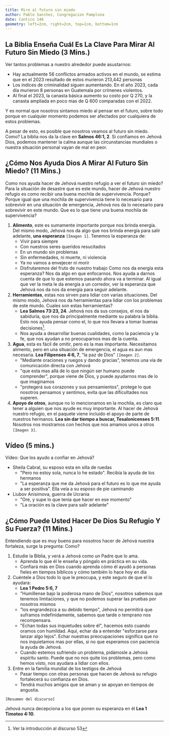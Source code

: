 ```yaml
---
title: Mire al futuro sin miedo
author: Pablo Sanchez, Congregacion Pamplona
date: Cantico 148
geometry: left=2cm, right=2cm, top=1cm, bottom=1cm
---
```


La Biblia Enseña Cuál Es La Clave Para Mirar Al Futuro Sin Miedo (3 Mins.)
--------------------------------------------------------------------------

Ver tantos problemas a nuestro alrededor puede asustarnos:

* Hay actualmente 56 conflictos armados activos en el mundo, se estima que en
  el 2023 resultado de estos murieron 213,442 personas
* Los indices de criminalidad siguen aumentando. En el año 2023, cada día
  murieron 8 personas en Guatemala por crímenes violentos.
* Al final el 2023, la canasta básica aumento su costo por Q 270, y la canasta
  ampliada en poco mas de Q 600 comparadas con el 2022.

Y es normal que nosotros sintamos miedo al pensar en el futuro, sobre todo
porque en cualquier momento podemos ser afectados por cualquiera de estos
problemas.

A pesar de esto, es posible que nosotros veamos al futuro sin miedo. Como? La
biblia nos da la clave en **Salmos 46:1, 2**. Si confiamos en Jehová Dios,
podemos mantener la calma aunque las circunstancias mundiales o nuestra
situación personal vayan de mal en peor.

¿Cómo Nos Ayuda Dios A Mirar Al Futuro Sin Miedo? (11 Mins.)
------------------------------------------------------------

<!--
Ejemplo de la mochilla de supervivencia

Tengo que representar:

* La esperanza de un futuro mejor -> Alimento, porque nos da energía
* Sabiduria, y buenas cualidades -> Herramientas, porque nos ayudan a resolver
  problemas
* "La paz de Dios, y fuerzas y valor" -> Agua, porque es lo mas importante
* A nuestros hermanos -> Sin representación, en ambos casos es claro que con el
  apoyo de alguien es mas facil.

-->

Como nos ayuda hacer de Jehová nuestro refugio a ver el futuro sin miedo? Para
la situación de desastre que es este mundo, hacer de Jehová nuestro refugio
es como recibir una buena mochila de supervivencia. Porque? Porque igual que
una mochila de supervivencia tiene lo necesario para sobrevivir en una
situación de emergencia, Jehová nos da lo necesario para sobrevivir en este
mundo. Que es lo que tiene una buena mochila de supervivencia?

1. **Alimento**, este es sumamente importante porque nos brinda energía. Del
   mismo modo, Jehová nos da algo que nos brinda energía para salir adelante,
   **una esperanza** `[Imagen 1]`. Tenemos la esperanza de:
	* Vivir para siempre
	* Con nuestros seres queridos resucitados
	* En un mundo sin problemas
	* Sin enfermedades, ni muerte, ni violencia
	* Ya no vamos a envejecer ni morir
	* Disfrutaremos del fruto de nuestro trabajo
   Como nos da energía esta esperanza? Nos da algo en que enfocarnos. Nos ayuda
   a darnos cuenta de que lo que estemos pasando ahora va a terminar. Al igual
   que ver la meta le da energía a un corredor, ver la esperanza que Jehová nos
   da nos da energía para seguir adelante.
2. **Herramientas**, estas nos sirven para lidiar con varias situaciones. Del
   mismo modo, Jehová nos da herramientas para lidiar con los problemas de este
   mundo. Cuales son estas herramientas?
	* **Lea Salmos 73:23, 24**. Jehová nos da sus consejos, el nos da
	  sabiduría, que nos da principalmente mediante su palabra la biblia. Esto
	  nos ayuda pensar como el, lo que nos llevara a tomar buenas decisiones[^1].
	* Nos ayuda a desarrollar buenas cualidades, como la paciencia y la fe, que
	  nos ayudan a no preocuparnos mas de la cuenta.
3. **Agua**, esta es fácil de omitir, pero es la mas importante. Necesitamos
   alimento, pero en una situación de emergencia, el agua es aun mas necesaria.
   **Lea Filipenses 4:6, 7**, "la paz de Dios" `[Imagen 2]`.
	* "Mediante oraciones y ruegos y dando gracias", tenemos una vía de
	  comunicación directa con Jehová
	* "que esta mas allá de lo que ningún ser humano puede comprender", porque
	  viene de Dios, y puede ayudarnos mas de lo que imaginamos
	* "protegerá sus corazones y sus pensamientos", protege lo que nosotros
	  pensamos y sentimos, evita que las dificultades nos superen.
4. **Apoyo de otros**, aunque no lo mencionamos en la mochila, es claro que
   tener a alguien que nos ayude es muy importante. Al hacer de Jehová nuestro
   refugio, en el paquete viene incluido el apoyo de parte de nuestros
   hermanos. **Lea sin dar tiempo a buscar, Tesalonicenses 5:11**. Nosotros nos
   mostramos con hechos que nos amamos unos a otros `[Imagen 3]`.

[^1]: Ver la introducción al discurso 53

Vídeo (5 mins.)
---------------

Vídeo: Que los ayudo a confiar en Jehová?

* Sheila Cabral, su esposo esta en silla de ruedas
	* "Pero no estoy sola, nunca lo he estado". Recibía la ayuda de los
	  hermanos
	* "La esperanza que me da Jehová para el futuro es lo que me ayuda a ser
	  positiva". Ella veía a su esposo de pie caminando
* Liubov Anisimova, guerra de Ucrania
	* "Ore, y supe lo que tenia que hacer en ese momento"
	* "La oración es la clave para salir adelante"

¿Cómo Puede Usted Hacer De Dios Su Refugio Y Su Fuerza? (11 Mins.)
------------------------------------------------------------------

Entendiendo que es muy bueno para nosotros hacer de Jehová nuestra fortaleza,
surge la pregunta: Como?

1. Estudie la Biblia, y verá a Jehová como un Padre que lo ama.
	* Aprenda lo que él le enseña y póngalo en práctica en su vida.
	* Confiará más en Dios cuando aprenda cómo él ayudó a personas fieles
	  en tiempos bíblicos y cómo también lo hace hoy en día
2. Cuéntele a Dios todo lo que le preocupa, y este seguro de que el lo ayudara:
	* **Lea 1 Pedro 5:6, 7**
	* "Humíllense bajo la poderosa mano de Dios", nosotros sabemos que tenemos
	  limitaciones, y que no podemos superar las pruebas por nosotros mismos
	* "los engrandezca a su debido tiempo", Jehová no permitirá que suframos
	  indefinidamente, sabemos que tarde o temprano nos recompensara.
	* "Echan todas sus inquietudes sobre él", hacemos esto cuando oramos con
	  humildad. Aquí, echar da a entender "esforzarse para lanzar algo lejos".
	  Echar nuestras preocupaciones significa que no nos inquietamos mas por
	  ellas, si no que esperamos con paciencia la ayuda de Jehová.
	* Cuando estemos sufriendo un problema, pidámosle a Jehová espíritu santo.
	  Puede que no nos quite los problemas, pero como hemos visto, nos ayudara
	  a lidiar con ellos.
3. Entre en la familia mundial de los testigos de Jehová
	* Pasar tiempo con otras personas que hacen de Jehová su refugio
	  fortalecerá su confianza en Dios.
	* Tendrá muchos amigos que se aman y se apoyan en tiempos de angustia.

`[Resumen del discurso]`

Jehová nunca decepciona a los que ponen su esperanza en él **Lea 1 Timoteo
4:10**.
